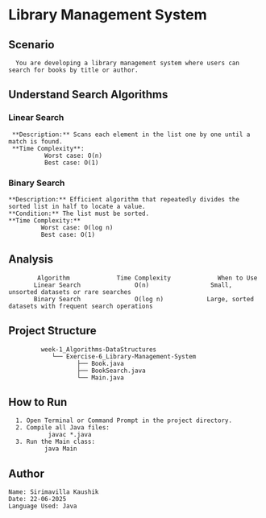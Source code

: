 # Library Management System
 ## Scenario
      You are developing a library management system where users can search for books by title or author.
## Understand Search Algorithms
  ### Linear Search
     **Description:** Scans each element in the list one by one until a match is found.
     **Time Complexity**:
              Worst case: O(n)
              Best case: O(1)
  ### Binary Search
    **Description:** Efficient algorithm that repeatedly divides the sorted list in half to locate a value.
    **Condition:** The list must be sorted.
    **Time Complexity:**
             Worst case: O(log n)
             Best case: O(1)

## Analysis
            Algorithm	          Time Complexity	          When to Use
           Linear Search	           O(n)               	Small, unsorted datasets or rare searches
           Binary Search	           O(log n)	           Large, sorted datasets with frequent search operations
             
## Project Structure
             week-1_Algorithms-DataStructures
                └── Exercise-6_Library-Management-System
                       ├── Book.java 
                       ├── BookSearch.java 
                       └── Main.java

## How to Run

      1. Open Terminal or Command Prompt in the project directory.
      2. Compile all Java files:
               javac *.java
      3. Run the Main class:
              java Main
## Author
    Name: Sirimavilla Kaushik
    Date: 22-06-2025
    Language Used: Java


  
